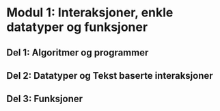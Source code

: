 # Modul 1: Interaksjoner, enkle datatyper og funksjoner

## Del 1: Algoritmer og programmer

<a href="dag1/livekode-commented/mod1-del1-algoritmer.pdf" class="image fit"></a>

## Del 2: Datatyper og Tekst baserte interaksjoner

<a href="dag1/livekode-commented/mod1-del2-tekst_interaksjon.pdf" class="image fit"></a>

## Del 3: Funksjoner

<a href="dag1/livekode-commented/mod1-del3-funksjoner.pdf" class="image fit"></a>